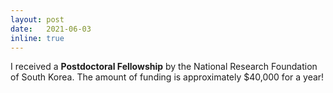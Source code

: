```yaml
---
layout: post
date:   2021-06-03
inline: true
---
```

I received a **Postdoctoral Fellowship** by the National Research Foundation of South Korea. The amount of funding is approximately \$40,000 for a year!

